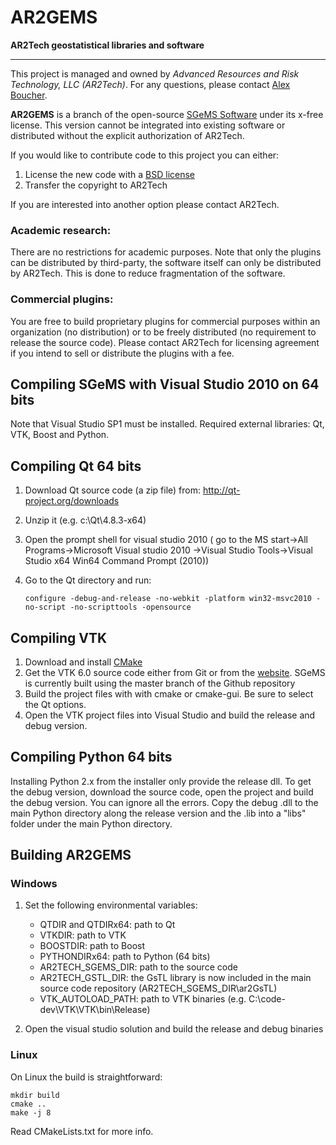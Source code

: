 AR2GEMS
=======

__AR2Tech geostatistical libraries and software__

-------------------------------------------------

This project is managed and owned by _Advanced Resources and Risk Technology, LLC (AR2Tech)_.
For any questions, please contact [Alex Boucher](aboucher@ar2tech.com).

__AR2GEMS__ is a branch of the open-source [SGeMS Software][1] under its x-free license.
This version cannot be integrated into existing software or distributed without
the explicit authorization of AR2Tech.

If you would like to contribute code to this project you can either:

1. License the new code with a [BSD license][2]
2. Transfer the copyright to AR2Tech

If you are interested into another option please contact AR2Tech.

### Academic research:

There are no restrictions for academic purposes.  Note that only the plugins can be
distributed by third-party, the software itself can only be distributed by AR2Tech.
This is done to reduce fragmentation of the software.

### Commercial plugins:

You are free to build proprietary plugins for commercial purposes within an organization
(no distribution) or to be freely distributed (no requirement to release the source code).
Please contact AR2Tech for licensing agreement if you intend to sell or distribute the
plugins with a fee.

Compiling SGeMS with Visual Studio 2010 on 64 bits
--------------------------------------------------

Note that Visual Studio SP1 must be installed.
Required external libraries: Qt, VTK, Boost and Python.

Compiling Qt 64 bits
--------------------

1. Download Qt source code (a zip file) from: http://qt-project.org/downloads
2. Unzip it (e.g. c:\Qt\4.8.3-x64)
3. Open the prompt shell for visual studio 2010 (
   go to the MS start->All Programs->Microsoft Visual studio 2010
   ->Visual Studio Tools->Visual Studio x64 Win64 Command Prompt (2010))
4. Go to the Qt directory and run:

   ```
   configure -debug-and-release -no-webkit -platform win32-msvc2010 -no-script -no-scripttools -opensource
   ```

Compiling VTK
-------------

1. Download and install [CMake][3]
2. Get the VTK 6.0 source code either from Git or from the [website](http://vtk.org/VTK/resources/software.html).
   SGeMS is currently built using the master branch of the Github repository
3. Build the project files with with cmake or cmake-gui.  Be sure to select the Qt options.
4. Open the VTK project files into Visual Studio and build the release and debug version.

Compiling Python 64 bits
------------------------

Installing Python 2.x from the installer only provide the release dll.  To get the
debug version, download the source code, open the project and build the debug version.
You can ignore all the errors.  Copy the debug .dll to the main Python
directory along the release version and the .lib into a "libs" folder under the main Python directory.

Building AR2GEMS
----------------

### Windows

1. Set the following environmental variables:
   * QTDIR and QTDIRx64: path to Qt
   * VTKDIR: path to VTK
   * BOOSTDIR: path to Boost
   * PYTHONDIRx64: path to Python (64 bits)
   * AR2TECH\_SGEMS\_DIR: path to the source code
   * AR2TECH\_GSTL\_DIR: the GsTL library is now included in the main source code repository (AR2TECH\_SGEMS\_DIR\\ar2GsTL)
   * VTK\_AUTOLOAD\_PATH: path to VTK binaries (e.g. C:\\code\-dev\\VTK\\VTK\\bin\\Release)

2. Open the visual studio solution and build the release and debug binaries

### Linux

On Linux the build is straightforward:

   ```
   mkdir build
   cmake ..
   make -j 8
   ```

Read CMakeLists.txt for more info.

[1]: http://sgems.sourceforge.net/
[2]: http://en.wikipedia.org/wiki/BSD_licenses/
[3]: http://www.cmake.org/
